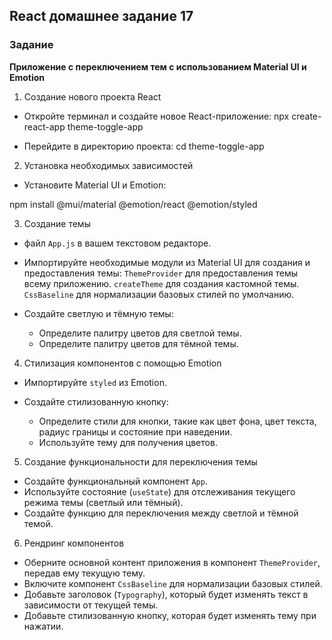 ## React домашнее задание 17

### Задание

**Приложение с переключением тем с использованием Material UI и Emotion**

1. Создание нового проекта React

- Откройте терминал и создайте новое React-приложение:
  npx create-react-app theme-toggle-app

- Перейдите в директорию проекта:
  cd theme-toggle-app

2. Установка необходимых зависимостей

- Установите Material UI и Emotion:

npm install @mui/material @emotion/react @emotion/styled

3. Создание темы

- файл `App.js` в вашем текстовом редакторе.
- Импортируйте необходимые модули из Material UI для создания и предоставления темы:
  `ThemeProvider` для предоставления темы всему приложению.
  `createTheme` для создания кастомной темы.
  `CssBaseline` для нормализации базовых стилей по умолчанию.

- Создайте светлую и тёмную темы:
  - Определите палитру цветов для светлой темы.
  - Определите палитру цветов для тёмной темы.

4. Стилизация компонентов с помощью Emotion

- Импортируйте `styled` из Emotion.

- Создайте стилизованную кнопку:
  - Определите стили для кнопки, такие как цвет фона, цвет текста, радиус границы и состояние при наведении.
  - Используйте тему для получения цветов.

5. Создание функциональности для переключения темы

- Создайте функциональный компонент `App`.
- Используйте состояние (`useState`) для отслеживания текущего режима темы (светлый или тёмный).
- Создайте функцию для переключения между светлой и тёмной темой.

6. Рендринг компонентов

- Оберните основной контент приложения в компонент `ThemeProvider`, передав ему текущую тему.
- Включите компонент `CssBaseline` для нормализации базовых стилей.
- Добавьте заголовок (`Typography`), который будет изменять текст в зависимости от текущей темы.
- Добавьте стилизованную кнопку, которая будет изменять тему при нажатии.
